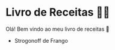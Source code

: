 # Livro de Receitas :man_cook:



Olá! Bem vindo ao meu livro de receitas  :wave:

- Strogonoff de Frango